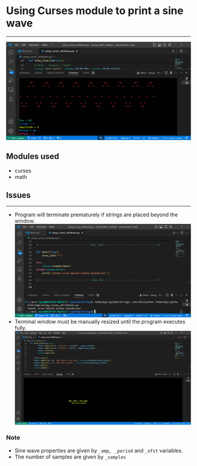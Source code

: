 # Using Curses module to print a sine wave
---
![Sine wave screenshot.](/screenshots/curses_pic.png)
## Modules used
* curses <built-in>
* math <built-in>

## Issues
---
* Program will terminate prematurely if strings are placed beyond the window.
!["Curses" error handled using `try:', 'except:` block](/screenshots/curse_error.png)
* Terminal window must be manually resized until the program executes fully.
![Program output upon succesfull execution](/screenshots/curse_executed.png)

### Note
* Sine wave properties are given by `_amp`, ` _period` and `_ofst` variables.
* The number of samples are given by `_samples`
